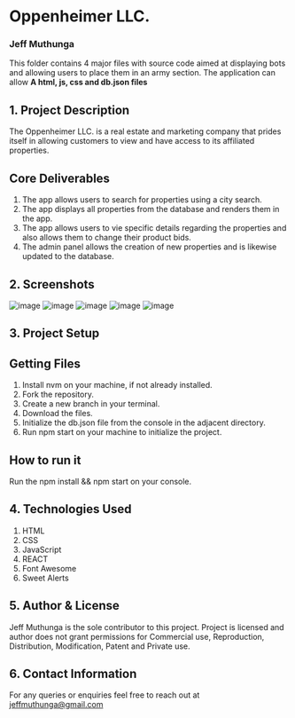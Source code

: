 # Oppenheimer LLC.
### Jeff Muthunga

This folder contains 4 major files with source code aimed at displaying bots and allowing users to place them in an army section. The application can allow
**A html, js, css and db.json files**
## 1. Project Description
The Oppenheimer LLC. is a real estate and marketing company that prides itself in allowing customers to view and have access to its affiliated properties.
## Core Deliverables
1. The app allows users to search for properties using a city search.
2. The app displays all properties from the database and renders them in the app.
3. The app allows users to vie specific details regarding the properties and also allows them to change their product bids.
4. The admin panel allows the creation of new properties and is likewise updated to the database.  
## 2. Screenshots
![image](https://user-images.githubusercontent.com/118323350/215008458-0a72a8bb-3284-4192-849c-7c494a76c96c.png)
![image](https://user-images.githubusercontent.com/118323350/215008510-3687d10b-e6c3-4161-99fa-a7d67f3191f7.png)
![image](https://user-images.githubusercontent.com/118323350/215008566-c9965325-38f8-4f61-ac1e-9e0db5b7b79c.png)
![image](https://user-images.githubusercontent.com/118323350/215008609-e8f6f568-da5b-4fe6-a18c-65a53f77534c.png)
![image](https://user-images.githubusercontent.com/118323350/215008628-a0244e6e-7d64-4e2e-8525-c39b83080ee8.png)


## 3. Project Setup
## Getting Files
1. Install nvm on your machine, if not already installed.
2. Fork the repository.
3. Create a new branch in your terminal.
4. Download the files.
5. Initialize the db.json file from the console in the adjacent directory.
6. Run npm start on your machine to initialize the project.


## How to run it 
Run the npm install && npm start on your console.
## 4. Technologies Used
1. HTML
2. CSS
3. JavaScript
4. REACT
5. Font Awesome
6. Sweet Alerts

## 5. Author & License
Jeff Muthunga is the sole contributor to this project.
Project is licensed and author does not grant permissions for Commercial use, Reproduction, Distribution, Modification, Patent and Private use. 

## 6. Contact Information
For any queries or enquiries feel free to reach out at jeffmuthunga@gmail.com






